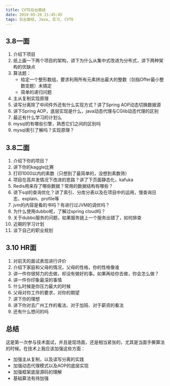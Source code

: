 ```yaml
---
title: CVTE后台面经
date: 2019-05-26 21:45:45
tags: 后台面经, Java, 实习, CVTE
---
```


<!-- more -->

## 3.8一面
1. 介绍下项目
1. 纸上画一下两个项目的架构，讲下为什么从集中式改进为分布式，讲下两种架构的优缺点
2. 算法题：
    * 给定一个整形数组，要求利用所有元素拼出最大的整数（剑指Offer最小整数变题）未搞定
    * 简单的递归问题
3. 主从复制实现原理
4. 读写分离除了中间件外还有什么实现方式？讲了Spring AOP动态切换数据源
4. 讲下Spring AOP，底层实现是什么，java动态代理与CGlib动态代理的区别
5. 最近有什么学习的计划么 
6. mysql的有哪些引擎，熟悉它们之间的区别吗
7. mysql索引了解吗？实现原理？

## 3.8二面
1. 介绍下你的项目？
2. 讲下你的kaggle比赛
3. 打印1000以内的素数（只想到了最简单的，没想到素数筛）
4. 项目在高并发情况下改进的思路？讲了下页面静态化，kafuka
5. Redis用来存了哪些数据？常用的数据结构有哪些？
6. 讲下sql的查询优化？讲了索引、分库分表以及在项目中的运用，慢查询日志、explain、profile等
7. jvm的内容是看的书吗？有进行过JVM的调优吗？
8. 为什么使用dubbo呢，了解过spring cloud吗？
9. 关于dubbo服务的问题，如果服务链上一个服务出错了，如何排查
10. 近期的学习计划
11. 谈下自己的职业规划

## 3.10 HR面
1. 对前天的面试表现进行评价
2. 介绍下家庭和父母的情况，父母的性格，你的性格像谁
3. 讲一件你很努力的去做，却没有做好的事。如果再给你去做，你会怎么做？ 
4. 讲一件你印象最深的事情
5. 什么时候是你压力最大的时候
6. 父母对你工作的要求，对你的期望
7. 讲下你的理想
8. 讲下你对去广州工作的看法、对于加班、对于薪资的看法
9. 还有什么想问的吗

## 总结
这是第一次参与技术面试，并且是现场面，还是相当紧张的，尤其是当面手撕算法的时候。在技术上我应该加强这些方面：
* 加强主从复制，以及读写分离的实践
* 加强动态代理模式以及AOP的底层实现
* 加强框架底层源码的理解
* 基础算法有待加强